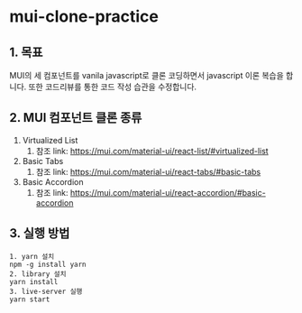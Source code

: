 # mui-clone-practice
## 1. 목표
MUI의 세 컴포넌트를 vanila javascript로 클론 코딩하면서 javascript 이론 복습을 합니다. 또한 코드리뷰를 통한 코드 작성 습관을 수정합니다.

## 2. MUI 컴포넌트 클론 종류
1. Virtualized List
    1. 참조 link: https://mui.com/material-ui/react-list/#virtualized-list
2. Basic Tabs
    1. 참조 link: https://mui.com/material-ui/react-tabs/#basic-tabs
3. Basic Accordion
    1. 참조 link: https://mui.com/material-ui/react-accordion/#basic-accordion

## 3. 실행 방법
```
1. yarn 설치
npm -g install yarn
2. library 설치
yarn install
3. live-server 실행
yarn start
```
